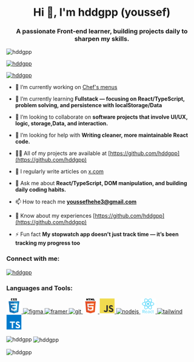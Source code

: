 <h1 align="center">Hi 👋, I'm hddgpp (youssef)</h1>
<h3 align="center">A passionate Front-end learner, building projects daily to sharpen my skills.</h3>

<p align="left"> <img src="https://komarev.com/ghpvc/?username=hddgpp&label=Profile%20views&color=0e75b6&style=flat" alt="hddgpp" /> </p>

<p align="left"> <a href="https://github.com/ryo-ma/github-profile-trophy"><img src="https://github-profile-trophy.vercel.app/?username=hddgpp" alt="hddgpp" /></a> </p>

<p align="left"> <a href="https://twitter.com/hddgpp" target="blank"><img src="https://img.shields.io/twitter/follow/hddgpp?logo=twitter&style=for-the-badge" alt="hddgpp" /></a> </p>

- 🔭 I’m currently working on [Chef's menus](https://chefs-menus.netlify.app)

- 🌱 I’m currently learning **Fullstack — focusing on React/TypeScript, problem solving, and persistence with localStorage/Data**

- 👯 I’m looking to collaborate on **software projects that involve UI/UX, logic, storage,Data, and interaction.**

- 🤝 I’m looking for help with **Writing cleaner, more maintainable React code.**

- 👨‍💻 All of my projects are available at [https://github.com/hddgpp](https://github.com/hddgpp)

- 📝 I regularly write articles on [x.com](x.com)

- 💬 Ask me about **React/TypeScript, DOM manipulation, and building daily coding habits.**

- 📫 How to reach me **youssefhehe3@gmail.com**

- 📄 Know about my experiences [https://github.com/hddgpp](https://github.com/hddgpp)

- ⚡ Fun fact **My stopwatch app doesn’t just track time — it’s been tracking my progress too**

<h3 align="left">Connect with me:</h3>
<p align="left">
<a href="https://twitter.com/hddgpp" target="blank"><img align="center" src="https://raw.githubusercontent.com/rahuldkjain/github-profile-readme-generator/master/src/images/icons/Social/twitter.svg" alt="hddgpp" height="30" width="40" /></a>
</p>

<h3 align="left">Languages and Tools:</h3>
<p align="left"> <a href="https://www.w3schools.com/css/" target="_blank" rel="noreferrer"> <img src="https://raw.githubusercontent.com/devicons/devicon/master/icons/css3/css3-original-wordmark.svg" alt="css3" width="40" height="40"/> </a> <a href="https://www.figma.com/" target="_blank" rel="noreferrer"> <img src="https://www.vectorlogo.zone/logos/figma/figma-icon.svg" alt="figma" width="40" height="40"/> </a> <a href="https://www.framer.com/" target="_blank" rel="noreferrer"> <img src="https://www.vectorlogo.zone/logos/framer/framer-icon.svg" alt="framer" width="40" height="40"/> </a> <a href="https://git-scm.com/" target="_blank" rel="noreferrer"> <img src="https://www.vectorlogo.zone/logos/git-scm/git-scm-icon.svg" alt="git" width="40" height="40"/> </a> <a href="https://www.w3.org/html/" target="_blank" rel="noreferrer"> <img src="https://raw.githubusercontent.com/devicons/devicon/master/icons/html5/html5-original-wordmark.svg" alt="html5" width="40" height="40"/> </a> <a href="https://developer.mozilla.org/en-US/docs/Web/JavaScript" target="_blank" rel="noreferrer"> <img src="https://raw.githubusercontent.com/devicons/devicon/master/icons/javascript/javascript-original.svg" alt="javascript" width="40" height="40"/> </a> <a href="https://nodejs.org" target="_blank" rel="noreferrer"> <img src="https://logo.svgcdn.com/l/netlify-icon-8x.png" alt="nodejs" width="40" height="40"/> </a> <a href="https://reactjs.org/" target="_blank" rel="noreferrer"> <img src="https://raw.githubusercontent.com/devicons/devicon/master/icons/react/react-original-wordmark.svg" alt="react" width="40" height="40"/> </a> <a href="https://tailwindcss.com/" target="_blank" rel="noreferrer"> <img src="https://www.vectorlogo.zone/logos/tailwindcss/tailwindcss-icon.svg" alt="tailwind" width="40" height="40"/> </a> <a href="https://www.typescriptlang.org/" target="_blank" rel="noreferrer"> <img src="https://raw.githubusercontent.com/devicons/devicon/master/icons/typescript/typescript-original.svg" alt="typescript" width="40" height="40"/> </a> </p>

<p><img align="left" src="https://github-readme-stats.vercel.app/api/top-langs?username=hddgpp&show_icons=true&locale=en&layout=compact" alt="hddgpp" /></p>

<p>&nbsp;<img align="center" src="https://github-readme-stats.vercel.app/api?username=hddgpp&show_icons=true&locale=en" alt="hddgpp" /></p>

<p><img align="center" src="https://github-readme-streak-stats.herokuapp.com/?user=hddgpp&" alt="hddgpp" /></p>
